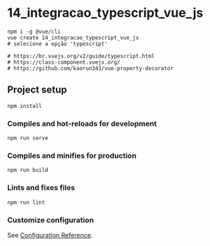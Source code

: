 # 14_integracao_typescript_vue_js
````shell
npm i -g @vue/cli
vue create 14_integracao_typescript_vue_js
# selecione a opção 'typescript'

# https://br.vuejs.org/v2/guide/typescript.html
# https://class-component.vuejs.org/
# https://github.com/kaorun343/vue-property-decorator
````

## Project setup
```
npm install
```

### Compiles and hot-reloads for development
```
npm run serve
```

### Compiles and minifies for production
```
npm run build
```

### Lints and fixes files
```
npm run lint
```

### Customize configuration
See [Configuration Reference](https://cli.vuejs.org/config/).
